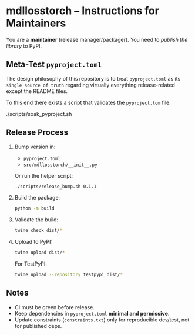 
# mdllosstorch – Instructions for Maintainers

You are a **maintainer** (release manager/packager). You need to *publish the library* to PyPI.

## Meta-Test `pyproject.toml`
The design philosophy of this repository is to treat `pyproject.toml` as its `single source of truth` regarding virtually everything release-related except the README files.

To this end there exists a script that validates the `pyproject.tom` file:

./scripts/soak_pyproject.sh

## Release Process
1. Bump version in:
   - `pyproject.toml`
   - `src/mdllosstorch/__init__.py`

   Or run the helper script:
   ```bash
   ./scripts/release_bump.sh 0.1.1
   ```

2. Build the package:
   ```bash
   python -m build
   ```

3. Validate the build:
   ```bash
   twine check dist/*
   ```

4. Upload to PyPI:
   ```bash
   twine upload dist/*
   ```

   For TestPyPI:
   ```bash
   twine upload --repository testpypi dist/*
   ```

## Notes
- CI must be green before release.
- Keep dependencies in `pyproject.toml` **minimal and permissive**.
- Update constraints (`constraints.txt`) only for reproducible dev/test, not for published deps.
